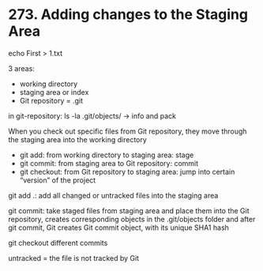 # 273. Adding changes to the Staging Area

echo First > 1.txt

3 areas:

- working directory
- staging area or index
- Git repository = .git

in git-repository: ls -la .git/objects/ → info and pack

When you check out specific files from Git repository, they move through the staging area into the working directory

- git add: from working directory to staging area: stage
- git commit: from staging area to Git repository: commit
- git checkout: from Git repository to staging area: jump into certain “version” of the project

git add .: add all changed or untracked files into the staging area

git commit: take staged files from staging area and place them into the Git repository, creates corresponding objects in the .git/objects folder and after git commit, Git creates Git commit object, with its unique SHA1 hash

git checkout different commits

untracked = the file is not tracked by Git
<!--stackedit_data:
eyJoaXN0b3J5IjpbNjgxODAwNzMyLDE5NDI1MTk3NjYsMTI2Mj
UzMjQ2MF19
-->